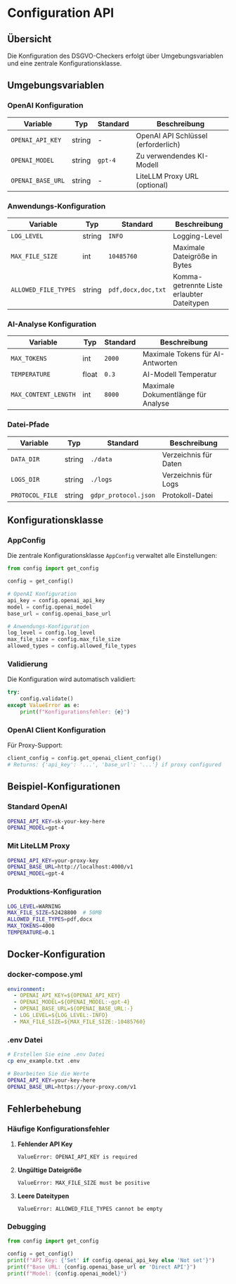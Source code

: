 # Configuration API

## Übersicht

Die Konfiguration des DSGVO-Checkers erfolgt über Umgebungsvariablen und eine zentrale Konfigurationsklasse.

## Umgebungsvariablen

### OpenAI Konfiguration

| Variable | Typ | Standard | Beschreibung |
|----------|-----|----------|--------------|
| `OPENAI_API_KEY` | string | - | OpenAI API Schlüssel (erforderlich) |
| `OPENAI_MODEL` | string | `gpt-4` | Zu verwendendes KI-Modell |
| `OPENAI_BASE_URL` | string | - | LiteLLM Proxy URL (optional) |

### Anwendungs-Konfiguration

| Variable | Typ | Standard | Beschreibung |
|----------|-----|----------|--------------|
| `LOG_LEVEL` | string | `INFO` | Logging-Level |
| `MAX_FILE_SIZE` | int | `10485760` | Maximale Dateigröße in Bytes |
| `ALLOWED_FILE_TYPES` | string | `pdf,docx,doc,txt` | Komma-getrennte Liste erlaubter Dateitypen |

### AI-Analyse Konfiguration

| Variable | Typ | Standard | Beschreibung |
|----------|-----|----------|--------------|
| `MAX_TOKENS` | int | `2000` | Maximale Tokens für AI-Antworten |
| `TEMPERATURE` | float | `0.3` | AI-Modell Temperatur |
| `MAX_CONTENT_LENGTH` | int | `8000` | Maximale Dokumentlänge für Analyse |

### Datei-Pfade

| Variable | Typ | Standard | Beschreibung |
|----------|-----|----------|--------------|
| `DATA_DIR` | string | `./data` | Verzeichnis für Daten |
| `LOGS_DIR` | string | `./logs` | Verzeichnis für Logs |
| `PROTOCOL_FILE` | string | `gdpr_protocol.json` | Protokoll-Datei |

## Konfigurationsklasse

### AppConfig

Die zentrale Konfigurationsklasse `AppConfig` verwaltet alle Einstellungen:

```python
from config import get_config

config = get_config()

# OpenAI Konfiguration
api_key = config.openai_api_key
model = config.openai_model
base_url = config.openai_base_url

# Anwendungs-Konfiguration
log_level = config.log_level
max_file_size = config.max_file_size
allowed_types = config.allowed_file_types
```

### Validierung

Die Konfiguration wird automatisch validiert:

```python
try:
    config.validate()
except ValueError as e:
    print(f"Konfigurationsfehler: {e}")
```

### OpenAI Client Konfiguration

Für Proxy-Support:

```python
client_config = config.get_openai_client_config()
# Returns: {'api_key': '...', 'base_url': '...'} if proxy configured
```

## Beispiel-Konfigurationen

### Standard OpenAI

```bash
OPENAI_API_KEY=sk-your-key-here
OPENAI_MODEL=gpt-4
```

### Mit LiteLLM Proxy

```bash
OPENAI_API_KEY=your-proxy-key
OPENAI_BASE_URL=http://localhost:4000/v1
OPENAI_MODEL=gpt-4
```

### Produktions-Konfiguration

```bash
LOG_LEVEL=WARNING
MAX_FILE_SIZE=52428800  # 50MB
ALLOWED_FILE_TYPES=pdf,docx
MAX_TOKENS=4000
TEMPERATURE=0.1
```

## Docker-Konfiguration

### docker-compose.yml

```yaml
environment:
  - OPENAI_API_KEY=${OPENAI_API_KEY}
  - OPENAI_MODEL=${OPENAI_MODEL:-gpt-4}
  - OPENAI_BASE_URL=${OPENAI_BASE_URL:-}
  - LOG_LEVEL=${LOG_LEVEL:-INFO}
  - MAX_FILE_SIZE=${MAX_FILE_SIZE:-10485760}
```

### .env Datei

```bash
# Erstellen Sie eine .env Datei
cp env_example.txt .env

# Bearbeiten Sie die Werte
OPENAI_API_KEY=your-key-here
OPENAI_BASE_URL=https://your-proxy.com/v1
```

## Fehlerbehebung

### Häufige Konfigurationsfehler

1. **Fehlender API Key**
   ```
   ValueError: OPENAI_API_KEY is required
   ```

2. **Ungültige Dateigröße**
   ```
   ValueError: MAX_FILE_SIZE must be positive
   ```

3. **Leere Dateitypen**
   ```
   ValueError: ALLOWED_FILE_TYPES cannot be empty
   ```

### Debugging

```python
from config import get_config

config = get_config()
print(f"API Key: {'Set' if config.openai_api_key else 'Not set'}")
print(f"Base URL: {config.openai_base_url or 'Direct API'}")
print(f"Model: {config.openai_model}")
``` 